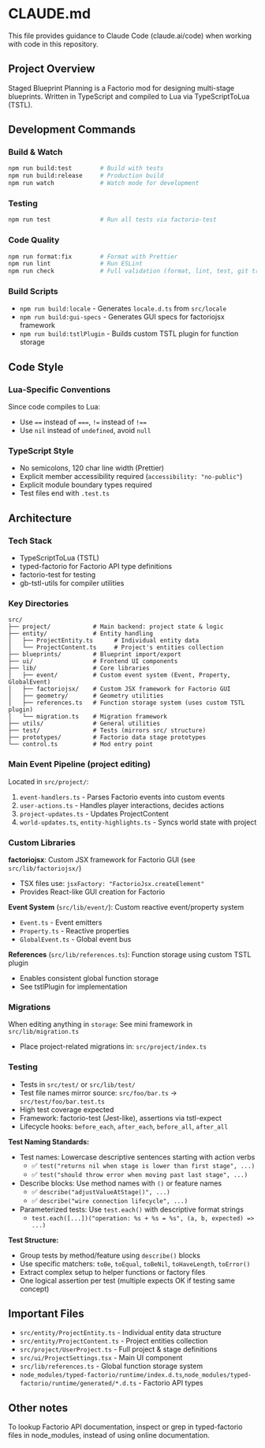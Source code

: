 # CLAUDE.md

This file provides guidance to Claude Code (claude.ai/code) when working with code in this repository.

## Project Overview

Staged Blueprint Planning is a Factorio mod for designing multi-stage blueprints. Written in TypeScript and compiled to Lua via TypeScriptToLua (TSTL).

## Development Commands

### Build & Watch
```bash
npm run build:test        # Build with tests
npm run build:release     # Production build
npm run watch             # Watch mode for development
```

### Testing
```bash
npm run test              # Run all tests via factorio-test
```

### Code Quality
```bash
npm run format:fix        # Format with Prettier
npm run lint              # Run ESLint
npm run check             # Full validation (format, lint, test, git tree clean)
```

### Build Scripts
- `npm run build:locale` - Generates `locale.d.ts` from `src/locale`
- `npm run build:gui-specs` - Generates GUI specs for factoriojsx framework
- `npm run build:tstlPlugin` - Builds custom TSTL plugin for function storage

## Code Style

### Lua-Specific Conventions
Since code compiles to Lua:
- Use `==` instead of `===`, `!=` instead of `!==`
- Use `nil` instead of `undefined`, avoid `null`

### TypeScript Style
- No semicolons, 120 char line width (Prettier)
- Explicit member accessibility required (`accessibility: "no-public"`)
- Explicit module boundary types required
- Test files end with `.test.ts`

## Architecture

### Tech Stack
- TypeScriptToLua (TSTL)
- typed-factorio for Factorio API type definitions
- factorio-test for testing
- gb-tstl-utils for compiler utilities

### Key Directories
```
src/
├── project/            # Main backend: project state & logic
├── entity/             # Entity handling
│   ├── ProjectEntity.ts      # Individual entity data
│   └── ProjectContent.ts     # Project's entities collection
├── blueprints/         # Blueprint import/export
├── ui/                 # Frontend UI components
├── lib/                # Core libraries
│   ├── event/          # Custom event system (Event, Property, GlobalEvent)
│   ├── factoriojsx/    # Custom JSX framework for Factorio GUI
│   ├── geometry/       # Geometry utilities
│   ├── references.ts   # Function storage system (uses custom TSTL plugin)
│   └── migration.ts    # Migration framework
├── utils/              # General utilities
├── test/               # Tests (mirrors src/ structure)
├── prototypes/         # Factorio data stage prototypes
└── control.ts          # Mod entry point
```

### Main Event Pipeline (project editing)
Located in `src/project/`:
1. `event-handlers.ts` - Parses Factorio events into custom events
2. `user-actions.ts` - Handles player interactions, decides actions
3. `project-updates.ts` - Updates ProjectContent
4. `world-updates.ts`, `entity-highlights.ts` - Syncs world state with project

### Custom Libraries

**factoriojsx**: Custom JSX framework for Factorio GUI (see `src/lib/factoriojsx/`)
- TSX files use: `jsxFactory: "FactorioJsx.createElement"`
- Provides React-like GUI creation for Factorio

**Event System** (`src/lib/event/`): Custom reactive event/property system
- `Event.ts` - Event emitters
- `Property.ts` - Reactive properties
- `GlobalEvent.ts` - Global event bus

**References** (`src/lib/references.ts`): Function storage using custom TSTL plugin
- Enables consistent global function storage
- See tstlPlugin for implementation

### Migrations
When editing anything in `storage`:
See mini framework in `src/lib/migration.ts`
- Place project-related migrations in: `src/project/index.ts`

### Testing
- Tests in `src/test/` or `src/lib/test/`
- Test file names mirror source: `src/foo/bar.ts` → `src/test/foo/bar.test.ts`
- High test coverage expected
- Framework: factorio-test (Jest-like), assertions via tstl-expect
- Lifecycle hooks: `before_each`, `after_each`, `before_all`, `after_all`

**Test Naming Standards:**
- Test names: Lowercase descriptive sentences starting with action verbs
  - ✅ `test("returns nil when stage is lower than first stage", ...)`
  - ✅ `test("should throw error when moving past last stage", ...)`
- Describe blocks: Use method names with `()` or feature names
  - ✅ `describe("adjustValueAtStage()", ...)`
  - ✅ `describe("wire connection lifecycle", ...)`
- Parameterized tests: Use `test.each()` with descriptive format strings
  - `test.each([...])("operation: %s + %s = %s", (a, b, expected) => ...)`

**Test Structure:**
- Group tests by method/feature using `describe()` blocks
- Use specific matchers: `toBe`, `toEqual`, `toBeNil`, `toHaveLength`, `toError()`
- Extract complex setup to helper functions or factory files
- One logical assertion per test (multiple expects OK if testing same concept)

## Important Files

- `src/entity/ProjectEntity.ts` - Individual entity data structure
- `src/entity/ProjectContent.ts` - Project entities collection
- `src/project/UserProject.ts` - Full project & stage definitions
- `src/ui/ProjectSettings.tsx` - Main UI component
- `src/lib/references.ts` - Global function storage system
- `node_modules/typed-factorio/runtime/index.d.ts`,`node_modules/typed-factorio/runtime/generated/*.d.ts` - Factorio API types

## Other notes

To lookup Factorio API documentation, inspect or grep in typed-factorio files in node_modules, instead of using online documentation.
